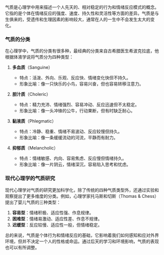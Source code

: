 气质是心理学中用来描述一个人先天的、相对稳定的行为和情绪反应模式的概念。它指的是个体在情绪反应的强度、速度、持久性和灵活性等方面的差异。气质是与生俱来的，受遗传和生理因素的影响较大，通常在人的一生中不会发生太大的变化。

### 气质的分类

在心理学中，气质的分类有很多种，最经典的分类来自古希腊医生希波克拉底，他根据体液学说将气质分为四种类型：

1. **多血质**（Sanguine）

   - 特点：活泼、外向、乐观、反应快、情绪变化快但不持久。
   - 形象比喻：像一只快乐的小鸟，容易兴奋，但也容易转移注意力。

2. **胆汁质**（Choleric）

   - 特点：精力充沛、情绪强烈、容易冲动、反应迅速但不太稳定。
   - 形象比喻：像一头冲锋的公牛，行动果断，但有时缺乏耐心。

3. **黏液质**（Phlegmatic）

   - 特点：冷静、稳重、情绪不易波动、反应较慢但持久。
   - 形象比喻：像一条缓缓流动的河流，平静而有耐力。

4. **抑郁质**（Melancholic）
   - 特点：情绪敏感、内向、容易焦虑、反应慢但情绪持久。
   - 形象比喻：像一片阴云，情绪深沉，容易陷入思考和忧虑。

### 现代心理学的气质研究

现代心理学对气质的研究更加科学化，除了传统的四种气质类型外，还通过实验和观察提出了更多维度的分类。例如，心理学家托马斯和切斯（Thomas & Chess）提出了婴儿气质的三种类型：

1. **容易型**：情绪积极、适应性强、作息规律。
2. **困难型**：情绪易激动、适应性差、作息不规律。
3. **迟缓型**：反应较慢、适应性一般，但情绪稳定。

总的来说，气质是个体行为和情绪反应的基础，它影响着我们如何感知和应对外界环境，但并不决定一个人的性格或命运。通过后天的学习和环境影响，气质的表现也可以有所调整。
